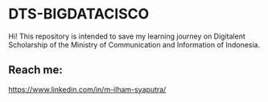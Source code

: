 # DTS-BIGDATACISCO
Hi! This repository is intended to save my learning journey on Digitalent Scholarship of the Ministry of Communication and Information of Indonesia.

## Reach me:
https://www.linkedin.com/in/m-ilham-syaputra/